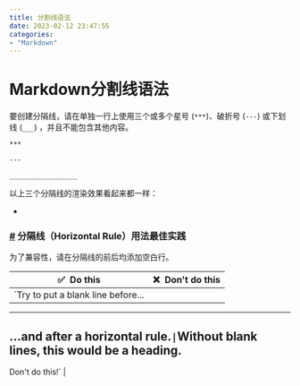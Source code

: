 ```yaml
---
title: 分割线语法
date: 2023-02-12 23:47:55
categories: 
- "Markdown"
---
```


# Markdown分割线语法
要创建分隔线，请在单独一行上使用三个或多个星号 (`***`)、破折号 (`---`) 或下划线 (`___`) ，并且不能包含其他内容。

```
***

---

_________________
```

以上三个分隔线的渲染效果看起来都一样：

-

### [#](https://markdown.com.cn/basic-syntax/horizontal-rules.html#%E5%88%86%E9%9A%94%E7%BA%BF%EF%BC%88horizontal-rule%EF%BC%89%E7%94%A8%E6%B3%95%E6%9C%80%E4%BD%B3%E5%AE%9E%E8%B7%B5) 分隔线（Horizontal Rule）用法最佳实践

为了兼容性，请在分隔线的前后均添加空白行。

| ✅  Do this | ❌  Don't do this |
| --- | --- |
| `Try to put a blank line before...  
  
---  
  
...and after a horizontal rule.` | `Without blank lines, this would be a heading.  
---  
Don't do this!` |